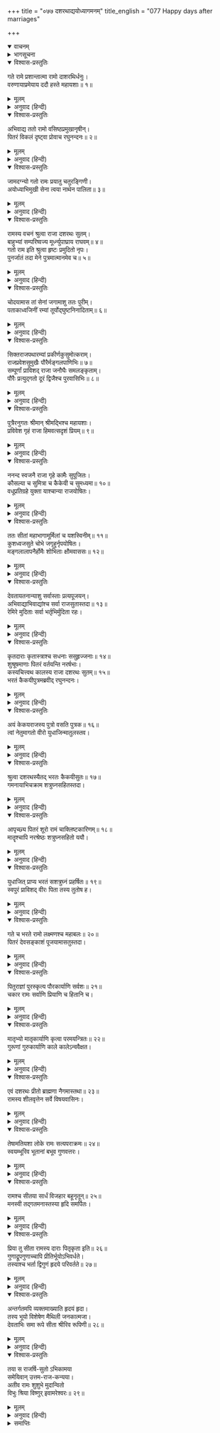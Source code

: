 +++
title = "०७७ दशरथाद्ययोध्यागमनम्"
title_english = "077 Happy days after marriages"

+++
<details open><summary>वाचनम्</summary>
<div caption="श्रीराम-हरिसीताराममूर्ति-घनपाठिभ्यां वचनम्" class="audioEmbed" src="https://archive.org/download/Ramayana-recitation-Sriram-harisItArAmamUrti-Ghanapaati-v2/Kanda_1/Kanda_1_BK-077-Dasharathaadi_Naamayodhyagamanam.mp3"></div>
</details>

<details><summary>भागसूचना</summary>

77. राजा दशरथका पुत्रों और वधुओंके साथ अयोध्यामें प्रवेश, शत्रुघ्नसहित भरतका मामाके यहाँ जाना, श्रीरामके बर्तावसे सबका संतोष तथा सीता और श्रीरामका पारस्परिक प्रेम
</details>

<details open><summary>विश्वास-प्रस्तुतिः</summary>

गते रामे प्रशान्तात्मा रामो दाशरथिर्धनुः।  
वरुणायाप्रमेयाय ददौ हस्ते महायशाः॥ १॥
</details>

<details><summary>मूलम्</summary>

गते रामे प्रशान्तात्मा रामो दाशरथिर्धनुः।  
वरुणायाप्रमेयाय ददौ हस्ते महायशाः॥ १॥
</details>

<details><summary>अनुवाद (हिन्दी)</summary>

जमदग्निकुमार परशुरामजीके चले जानेपर महायशस्वी दशरथनन्दन श्रीरामने शान्तचित्त होकर अपार शक्तिशाली वरुणके हाथमें वह धनुष दे दिया॥ १॥
</details>

<details open><summary>विश्वास-प्रस्तुतिः</summary>

अभिवाद्य ततो रामो वसिष्ठप्रमुखानृषीन्।  
पितरं विकलं दृष्ट्वा प्रोवाच रघुनन्दनः॥ २॥
</details>

<details><summary>मूलम्</summary>

अभिवाद्य ततो रामो वसिष्ठप्रमुखानृषीन्।  
पितरं विकलं दृष्ट्वा प्रोवाच रघुनन्दनः॥ २॥
</details>

<details><summary>अनुवाद (हिन्दी)</summary>

तत्पश्चात् वसिष्ठ आदि ऋषियोंको प्रणाम करके रघुनन्दन श्रीरामने अपने पिताको विकल देखकर उनसे कहा—॥ २॥
</details>

<details open><summary>विश्वास-प्रस्तुतिः</summary>

जामदग्न्यो गतो रामः प्रयातु चतुरङ्गिणी।  
अयोध्याभिमुखी सेना त्वया नाथेन पालिता॥ ३॥
</details>

<details><summary>मूलम्</summary>

जामदग्न्यो गतो रामः प्रयातु चतुरङ्गिणी।  
अयोध्याभिमुखी सेना त्वया नाथेन पालिता॥ ३॥
</details>

<details><summary>अनुवाद (हिन्दी)</summary>

‘पिताजी! जमदग्निकुमार परशुरामजी चले गये। अब आपके अधिनायकत्वमें सुरक्षित यह चतुरंगिणी सेना अयोध्याकी ओर प्रस्थान करे’॥ ३॥
</details>

<details open><summary>विश्वास-प्रस्तुतिः</summary>

रामस्य वचनं श्रुत्वा राजा दशरथः सुतम्।  
बाहुभ्यां सम्परिष्वज्य मूर्ध्न्युपाघ्राय राघवम्॥ ४॥  
गतो राम इति श्रुत्वा हृष्टः प्रमुदितो नृपः।  
पुनर्जातं तदा मेने पुत्रमात्मानमेव च॥ ५॥
</details>

<details><summary>मूलम्</summary>

रामस्य वचनं श्रुत्वा राजा दशरथः सुतम्।  
बाहुभ्यां सम्परिष्वज्य मूर्ध्न्युपाघ्राय राघवम्॥ ४॥  
गतो राम इति श्रुत्वा हृष्टः प्रमुदितो नृपः।  
पुनर्जातं तदा मेने पुत्रमात्मानमेव च॥ ५॥
</details>

<details><summary>अनुवाद (हिन्दी)</summary>

श्रीरामका यह वचन सुनकर राजा दशरथने अपने पुत्र रघुनाथजीको दोनों भुजाओंसे खींचकर छातीसे लगा लिया और उनका मस्तक सूँघा। ‘परशुरामजी चले गये’ यह सुनकर राजा दशरथको बड़ा हर्ष हुआ, वे आनन्दमग्न हो गये। उस समय उन्होंने अपना और अपने पुत्रका पुनर्जन्म हुआ माना॥ ४-५॥
</details>

<details open><summary>विश्वास-प्रस्तुतिः</summary>

चोदयामास तां सेनां जगामाशु ततः पुरीम्।  
पताकाध्वजिनीं रम्यां तूर्योद‍्घुष्टनिनादिताम्॥ ६॥
</details>

<details><summary>मूलम्</summary>

चोदयामास तां सेनां जगामाशु ततः पुरीम्।  
पताकाध्वजिनीं रम्यां तूर्योद‍्घुष्टनिनादिताम्॥ ६॥
</details>

<details><summary>अनुवाद (हिन्दी)</summary>

तदनन्तर उन्होंने सेनाको नगरकी ओर कूच करनेकी आज्ञा दी और वहाँसे चलकर बड़ी शीघ्रताके साथ वे अयोध्यापुरीमें जा पहुँचे। उस समय उस पुरीमें सब ओर ध्वजा-पताकाएँ फहरा रही थीं। सजावटसे नगरकी रमणीयता बढ़ गयी थी और भाँति-भाँतिके वाद्योंकी ध्वनिसे सारी अयोध्या गूँज उठी थी॥ ६॥
</details>

<details open><summary>विश्वास-प्रस्तुतिः</summary>

सिक्तराजपथारम्यां प्रकीर्णकुसुमोत्कराम्।  
राजप्रवेशसुमुखैः पौरैर्मङ्गलपाणिभिः॥ ७॥  
सम्पूर्णां प्राविशद् राजा जनौघैः समलङ्कृताम्।  
पौरैः प्रत्युद‍्गतो दूरं द्विजैश्च पुरवासिभिः॥ ८॥
</details>

<details><summary>मूलम्</summary>

सिक्तराजपथारम्यां प्रकीर्णकुसुमोत्कराम्।  
राजप्रवेशसुमुखैः पौरैर्मङ्गलपाणिभिः॥ ७॥  
सम्पूर्णां प्राविशद् राजा जनौघैः समलङ्कृताम्।  
पौरैः प्रत्युद‍्गतो दूरं द्विजैश्च पुरवासिभिः॥ ८॥
</details>

<details><summary>अनुवाद (हिन्दी)</summary>

सड़कोंपर जलका छिड़काव हुआ था, जिससे पुरीकी सुरम्य शोभा बढ़ गयी थी। यत्र-तत्र ढेर-के-ढेर फूल बिखेरे गये थे। पुरवासी मनुष्य हाथोंमें मांगलिक वस्तुएँ लेकर राजाके प्रवेशमार्गपर प्रसन्नमुख होकर खड़े थे। इन सबसे भरी-पूरी तथा भारी जनसमुदायसे अलंकृत हुई अयोध्यापुरीमें राजाने प्रवेश किया। नागरिकों तथा पुरवासी ब्राह्मणोंने दूरतक आगे जाकर महाराजकी अगवानी की थी॥ ७-८॥
</details>

<details open><summary>विश्वास-प्रस्तुतिः</summary>

पुत्रैरनुगतः श्रीमान् श्रीमद्भिश्च महायशाः।  
प्रविवेश गृहं राजा हिमवत्सदृशं प्रियम्॥ ९॥
</details>

<details><summary>मूलम्</summary>

पुत्रैरनुगतः श्रीमान् श्रीमद्भिश्च महायशाः।  
प्रविवेश गृहं राजा हिमवत्सदृशं प्रियम्॥ ९॥
</details>

<details><summary>अनुवाद (हिन्दी)</summary>

अपने कान्तिमान् पुत्रोंके साथ महायशस्वी श्रीमान् राजा दशरथने अपने प्रिय राजभवनमें, जो हिमालयके समान सुन्दर एवं गगनचुम्बी था, प्रवेश किया॥ ९॥
</details>

<details open><summary>विश्वास-प्रस्तुतिः</summary>

ननन्द स्वजनै राजा गृहे कामैः सुपूजितः।  
कौसल्या च सुमित्रा च कैकेयी च सुमध्यमा॥ १०॥  
वधूप्रतिग्रहे युक्ता याश्चान्या राजयोषितः।
</details>

<details><summary>मूलम्</summary>

ननन्द स्वजनै राजा गृहे कामैः सुपूजितः।  
कौसल्या च सुमित्रा च कैकेयी च सुमध्यमा॥ १०॥  
वधूप्रतिग्रहे युक्ता याश्चान्या राजयोषितः।
</details>

<details><summary>अनुवाद (हिन्दी)</summary>

राजमहलमें स्वजनोंद्वारा मनोवाञ्छित वस्तुओंसे परम पूजित हो राजा दशरथने बड़े आनन्दका अनुभव किया। महारानी कौसल्या, सुमित्रा, सुन्दर कटिप्रदेशवाली कैकेयी तथा जो अन्य राजपत्नियाँ थीं, वे सब बहुओंको उतारनेके कार्यमें जुट गयीं॥ १० १/२॥
</details>

<details open><summary>विश्वास-प्रस्तुतिः</summary>

ततः सीतां महाभागामूर्मिलां च यशस्विनीम्॥ ११॥  
कुशध्वजसुते चोभे जगृहुर्नृपयोषितः।  
मङ्गलालापनैर्होमैः शोभिताः क्षौमवाससः॥ १२॥
</details>

<details><summary>मूलम्</summary>

ततः सीतां महाभागामूर्मिलां च यशस्विनीम्॥ ११॥  
कुशध्वजसुते चोभे जगृहुर्नृपयोषितः।  
मङ्गलालापनैर्होमैः शोभिताः क्षौमवाससः॥ १२॥
</details>

<details><summary>अनुवाद (हिन्दी)</summary>

तदनन्तर राजपरिवारकी उन स्त्रियोंने परम सौभाग्यवती सीता, यशस्विनी ऊर्मिला तथा कुशध्वजकी दोनों कन्याओं—माण्डवी और श्रुतकीर्तिको सवारीसे उतारा और मंगल गीत गाती हुई सब वधुओंको घरमें ले गयीं। वे प्रवेशकालिक होमकर्मसे सुशोभित तथा रेशमी साड़ियोंसे अलंकृत थीं॥ ११-१२॥
</details>

<details open><summary>विश्वास-प्रस्तुतिः</summary>

देवतायतनान्याशु सर्वास्ताः प्रत्यपूजयन्।  
अभिवाद्याभिवाद्यांश्च सर्वा राजसुतास्तदा॥ १३॥  
रेमिरे मुदिताः सर्वा भर्तृभिर्मुदिता रहः।
</details>

<details><summary>मूलम्</summary>

देवतायतनान्याशु सर्वास्ताः प्रत्यपूजयन्।  
अभिवाद्याभिवाद्यांश्च सर्वा राजसुतास्तदा॥ १३॥  
रेमिरे मुदिताः सर्वा भर्तृभिर्मुदिता रहः।
</details>

<details><summary>अनुवाद (हिन्दी)</summary>

उन सबने देवमन्दिरोंमें ले जाकर उन बहुओंसे देवताओंका पूजन करवाया। तदनन्तर नव-वधूरूपमें आयी हुई उन सभी राजकुमारियोंने वन्दनीय सास-ससुर आदिके चरणोंमें प्रणाम किया और अपने-अपने पतिके साथ एकान्तमें रहकर वे सब-की-सब बड़े आनन्दसे समय व्यतीत करने लगीं॥ १३ १/२॥
</details>

<details open><summary>विश्वास-प्रस्तुतिः</summary>

कृतदाराः कृतास्त्राश्च सधनाः ससुहृज्जनाः॥ १४॥  
शुश्रूषमाणाः पितरं वर्तयन्ति नरर्षभाः।  
कस्यचित्त्वथ कालस्य राजा दशरथः सुतम्॥ १५॥  
भरतं कैकयीपुत्रमब्रवीद् रघुनन्दनः।
</details>

<details><summary>मूलम्</summary>

कृतदाराः कृतास्त्राश्च सधनाः ससुहृज्जनाः॥ १४॥  
शुश्रूषमाणाः पितरं वर्तयन्ति नरर्षभाः।  
कस्यचित्त्वथ कालस्य राजा दशरथः सुतम्॥ १५॥  
भरतं कैकयीपुत्रमब्रवीद् रघुनन्दनः।
</details>

<details><summary>अनुवाद (हिन्दी)</summary>

श्रीराम आदि पुरुषश्रेष्ठ चारों भाई अस्त्रविद्यामें निपुण और विवाहित होकर धन और मित्रोंके साथ रहते हुए पिताकी सेवा करने लगे। कुछ कालके बाद रघुकुलनन्दन राजा दशरथने अपने पुत्र कैकेयीकुमार भरतसे कहा—॥ १४-१५ १/२॥
</details>

<details open><summary>विश्वास-प्रस्तुतिः</summary>

अयं केकयराजस्य पुत्रो वसति पुत्रक॥ १६॥  
त्वां नेतुमागतो वीरो युधाजिन्मातुलस्तव।
</details>

<details><summary>मूलम्</summary>

अयं केकयराजस्य पुत्रो वसति पुत्रक॥ १६॥  
त्वां नेतुमागतो वीरो युधाजिन्मातुलस्तव।
</details>

<details><summary>अनुवाद (हिन्दी)</summary>

‘बेटा! ये तुम्हारे मामा केकयराजकुमार वीर युधाजित् तुम्हें लेनेके लिये आये हैं और कई दिनोंसे यहाँ ठहरे हुए हैं’॥ १६ १/२॥
</details>

<details open><summary>विश्वास-प्रस्तुतिः</summary>

श्रुत्वा दशरथस्यैतद् भरतः कैकयीसुतः॥ १७॥  
गमनायाभिचक्राम शत्रुघ्नसहितस्तदा।
</details>

<details><summary>मूलम्</summary>

श्रुत्वा दशरथस्यैतद् भरतः कैकयीसुतः॥ १७॥  
गमनायाभिचक्राम शत्रुघ्नसहितस्तदा।
</details>

<details><summary>अनुवाद (हिन्दी)</summary>

दशरथजीकी यह बात सुनकर कैकेयीकुमार भरतने उस समय शत्रुघ्नके साथ मामाके यहाँ जानेका विचार किया॥ १७ १/२॥
</details>

<details open><summary>विश्वास-प्रस्तुतिः</summary>

आपृच्छ्य पितरं शूरो रामं चाक्लिष्टकारिणम्॥ १८॥  
मातॄश्चापि नरश्रेष्ठः शत्रुघ्नसहितो ययौ।
</details>

<details><summary>मूलम्</summary>

आपृच्छ्य पितरं शूरो रामं चाक्लिष्टकारिणम्॥ १८॥  
मातॄश्चापि नरश्रेष्ठः शत्रुघ्नसहितो ययौ।
</details>

<details><summary>अनुवाद (हिन्दी)</summary>

वे नरश्रेष्ठ शूरवीर भरत अपने पिता राजा दशरथ, अनायास ही महान् कर्म करनेवाले श्रीराम तथा सभी माताओंसे पूछकर उनकी आज्ञा ले शत्रुघ्नसहित वहाँसे चल दिये॥ १८ १/२॥
</details>

<details open><summary>विश्वास-प्रस्तुतिः</summary>

युधाजित् प्राप्य भरतं सशत्रुघ्नं प्रहर्षितः॥ १९॥  
स्वपुरं प्राविशद् वीरः पिता तस्य तुतोष ह।
</details>

<details><summary>मूलम्</summary>

युधाजित् प्राप्य भरतं सशत्रुघ्नं प्रहर्षितः॥ १९॥  
स्वपुरं प्राविशद् वीरः पिता तस्य तुतोष ह।
</details>

<details><summary>अनुवाद (हिन्दी)</summary>

शत्रुघ्नसहित भरतको साथ लेकर वीर युधाजित् ने बड़े हर्षके साथ अपने नगरमें प्रवेश किया, इससे उनके पिताको बड़ा संतोष हुआ॥ १९ १/२॥
</details>

<details open><summary>विश्वास-प्रस्तुतिः</summary>

गते च भरते रामो लक्ष्मणश्च महाबलः॥ २०॥  
पितरं देवसङ्काशं पूजयामासतुस्तदा।
</details>

<details><summary>मूलम्</summary>

गते च भरते रामो लक्ष्मणश्च महाबलः॥ २०॥  
पितरं देवसङ्काशं पूजयामासतुस्तदा।
</details>

<details><summary>अनुवाद (हिन्दी)</summary>

भरतके चले जानेपर महाबली श्रीराम और लक्ष्मण उन दिनों अपने देवोपम पिताकी सेवा-पूजामें संलग्न रहने लगे॥ २० १/२॥
</details>

<details open><summary>विश्वास-प्रस्तुतिः</summary>

पितुराज्ञां पुरस्कृत्य पौरकार्याणि सर्वशः॥ २१॥  
चकार रामः सर्वाणि प्रियाणि च हितानि च।
</details>

<details><summary>मूलम्</summary>

पितुराज्ञां पुरस्कृत्य पौरकार्याणि सर्वशः॥ २१॥  
चकार रामः सर्वाणि प्रियाणि च हितानि च।
</details>

<details><summary>अनुवाद (हिन्दी)</summary>

पिताकी आज्ञा शिरोधार्य करके वे नगरवासियोंके सब काम देखने तथा उनके समस्त प्रिय तथा हितकर कार्य करने लगे॥ २१ १/२॥
</details>

<details open><summary>विश्वास-प्रस्तुतिः</summary>

मातृभ्यो मातृकार्याणि कृत्वा परमयन्त्रितः॥ २२॥  
गुरूणां गुरुकार्याणि काले कालेऽन्ववैक्षत।
</details>

<details><summary>मूलम्</summary>

मातृभ्यो मातृकार्याणि कृत्वा परमयन्त्रितः॥ २२॥  
गुरूणां गुरुकार्याणि काले कालेऽन्ववैक्षत।
</details>

<details><summary>अनुवाद (हिन्दी)</summary>

वे अपनेको बड़े संयममें रखते थे और समय-समयपर माताओंके लिये उनके आवश्यक कार्य पूर्ण करके गुरुजनोंके भारी-से-भारी कार्योंको भी सिद्ध करनेका ध्यान रखते थे॥ २२ १/२॥
</details>

<details open><summary>विश्वास-प्रस्तुतिः</summary>

एवं दशरथः प्रीतो ब्राह्मणा नैगमास्तथा॥ २३॥  
रामस्य शीलवृत्तेन सर्वे विषयवासिनः।
</details>

<details><summary>मूलम्</summary>

एवं दशरथः प्रीतो ब्राह्मणा नैगमास्तथा॥ २३॥  
रामस्य शीलवृत्तेन सर्वे विषयवासिनः।
</details>

<details><summary>अनुवाद (हिन्दी)</summary>

उनके इस बर्तावसे राजा दशरथ, वेदवेत्ता ब्राह्मण तथा वैश्यवर्ग बड़े प्रसन्न रहते थे; श्रीरामके उत्तम शील और सद्-व्यवहारसे उस राज्यके भीतर निवास करनेवाले सभी मनुष्य बहुत संतुष्ट रहते थे॥ २३ १/२॥
</details>

<details open><summary>विश्वास-प्रस्तुतिः</summary>

तेषामतियशा लोके रामः सत्यपराक्रमः॥ २४॥  
स्वयम्भूरिव भूतानां बभूव गुणवत्तरः।
</details>

<details><summary>मूलम्</summary>

तेषामतियशा लोके रामः सत्यपराक्रमः॥ २४॥  
स्वयम्भूरिव भूतानां बभूव गुणवत्तरः।
</details>

<details><summary>अनुवाद (हिन्दी)</summary>

राजाके उन चारों पुत्रोंमें सत्यपराक्रमी श्रीराम ही लोकमें अत्यन्त यशस्वी तथा महान् गुणवान् हुए—ठीक उसी तरह जैसे समस्त भूतोंमें स्वयम्भू ब्रह्मा ही अत्यन्त यशस्वी और महान् गुणवान् हैं॥ २४ १/२॥
</details>

<details open><summary>विश्वास-प्रस्तुतिः</summary>

रामश्च सीतया सार्धं विजहार बहूनृतून्॥ २५॥  
मनस्वी तद‍्गतमनास्तस्या हृदि समर्पितः।
</details>

<details><summary>मूलम्</summary>

रामश्च सीतया सार्धं विजहार बहूनृतून्॥ २५॥  
मनस्वी तद‍्गतमनास्तस्या हृदि समर्पितः।
</details>

<details><summary>अनुवाद (हिन्दी)</summary>

श्रीरामचन्द्रजी सदा सीताके हृदयमन्दिरमें विराजमान रहते थे तथा मनस्वी श्रीरामका मन भी सीतामें ही लगा रहता था; श्रीरामने सीताके साथ अनेक ऋतुओंतक विहार किया॥ २५  १/२॥
</details>

<details open><summary>विश्वास-प्रस्तुतिः</summary>

प्रिया तु सीता रामस्य दाराः पितृकृता इति॥ २६॥  
गुणाद्रूपगुणाच्चापि प्रीतिर्भूयोऽभिवर्धते।  
तस्याश्च भर्ता द्विगुणं हृदये परिवर्तते॥ २७॥
</details>

<details><summary>मूलम्</summary>

प्रिया तु सीता रामस्य दाराः पितृकृता इति॥ २६॥  
गुणाद्रूपगुणाच्चापि प्रीतिर्भूयोऽभिवर्धते।  
तस्याश्च भर्ता द्विगुणं हृदये परिवर्तते॥ २७॥
</details>

<details><summary>अनुवाद (हिन्दी)</summary>

सीता श्रीरामको बहुत ही प्रिय थीं; क्योंकि वे अपने पिता राजा जनकद्वारा श्रीरामके हाथमें पत्नी-रूपसे समर्पित की गयी थीं। सीताके पातिव्रत्य आदि गुणसे तथा उनके सौन्दर्यगुणसे भी श्रीरामका उनके प्रति अधिकाधिक प्रेम बढ़ता रहता था; इसी प्रकार सीताके हृदयमें भी उनके पति श्रीराम अपने गुण और सौन्दर्यके कारण द्विगुण प्रीतिपात्र बनकर रहते थे॥ २६-२७॥
</details>

<details open><summary>विश्वास-प्रस्तुतिः</summary>

अन्तर्गतमपि व्यक्तमाख्याति हृदयं हृदा।  
तस्य भूयो विशेषेण मैथिली जनकात्मजा।  
देवताभिः समा रूपे सीता श्रीरिव रूपिणी॥ २८॥
</details>

<details><summary>मूलम्</summary>

अन्तर्गतमपि व्यक्तमाख्याति हृदयं हृदा।  
तस्य भूयो विशेषेण मैथिली जनकात्मजा।  
देवताभिः समा रूपे सीता श्रीरिव रूपिणी॥ २८॥
</details>

<details><summary>अनुवाद (हिन्दी)</summary>

जनकनन्दिनी मिथिलेशकुमारी सीता श्रीरामके हार्दिक अभिप्रायको भी अपने हृदयसे ही और अधिकरूपसे जान लेती थीं तथा स्पष्टरूपसे बता भी देती थीं। वे रूपमें देवांगनाओंके समान थीं और मूर्तिमती लक्ष्मी-सी प्रतीत होती थीं॥ २८॥
</details>

<details open><summary>विश्वास-प्रस्तुतिः</summary>

तया स राजर्षि-सुतो ऽभिकामया  
समेयिवान् उत्तम-राज-कन्यया।  
अतीव रामः शुशुभे मुदान्वितो  
विभुः श्रिया विष्णुर् इवामरेश्वरः॥ २९॥
</details>

<details><summary>मूलम्</summary>

तया स राजर्षिसुतोऽभिकामया।  
समेयिवानुत्तमराजकन्यया।  
अतीव रामः शुशुभे मुदान्वितो  
विभुः श्रिया विष्णुरिवामरेश्वरः॥ २९॥
</details>

<details><summary>अनुवाद (हिन्दी)</summary>

श्रेष्ठ राजकुमारी सीता श्रीरामकी ही कामना रखती थीं और श्रीराम भी एकमात्र उन्हींको चाहते थे; जैसे लक्ष्मीके साथ देवेश्वर भगवान् विष्णुकी शोभा होती है, उसी प्रकार उन सीतादेवीके साथ राजर्षि दशरथकुमार श्रीराम परम प्रसन्न रहकर बड़ी शोभा पाने लगे॥ २९॥
</details>

<details><summary>समाप्तिः</summary>

इत्यार्षे श्रीमद्रामायणे वाल्मीकीये आदिकाव्ये बालकाण्डे सप्तसप्ततितमः सर्गः॥ ७७॥  
इस प्रकार श्रीवाल्मीकिनिर्मित आर्षरामायण आदिकाव्यके बालकाण्डमें सतहत्तरवाँ सर्ग पूरा हुआ॥ ७७॥  
॥ बालकाण्डं सम्पूर्णम्॥
</details>
